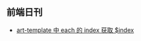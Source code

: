 ## 前端日刊

* [art-template 中 each 的 index 获取 $index](https://aui.github.io/art-template/zh-cn/docs/syntax.html)
